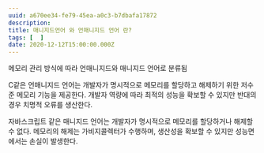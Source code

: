 ```yaml
---
uuid: a670ee34-fe79-45ea-a0c3-b7dbafa17872
description: 
title: 매니지드언어 와 언매니지드 언어 란?
tags: [  ]
date: 2020-12-12T15:00:00.000Z
---
```








메모리 관리 방식에 따라 언매니지드와 매니지드 언어로 분류됨

C같은 언매니지드 언어는 개발자가 명시적으로 메모리를 할당하고 해제하기 위한 저수준 메모리 기능을 제공한다. 개발자 역량에 따라 최적의 성능을 확보할 수 있지만 반대의 경우 치명적 오류를 생산한다.

자바스크립트 같은 매니지드 언어는 개발자가 명시적으로 메모리를 할당하거나 해제할 수 없다. 메모리의 해제는 가비지콜렉터가 수행하며, 생산성을 확보할 수 있지만 성능면에서는 손실이 발생한다.